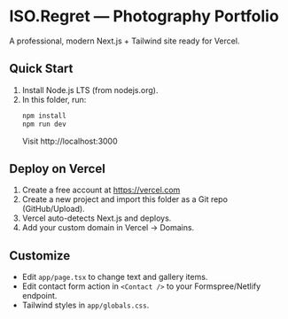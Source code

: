 
# ISO.Regret — Photography Portfolio

A professional, modern Next.js + Tailwind site ready for Vercel.

## Quick Start
1. Install Node.js LTS (from nodejs.org).
2. In this folder, run:
   ```bash
   npm install
   npm run dev
   ```
   Visit http://localhost:3000

## Deploy on Vercel
1. Create a free account at https://vercel.com
2. Create a new project and import this folder as a Git repo (GitHub/Upload).
3. Vercel auto-detects Next.js and deploys.
4. Add your custom domain in Vercel -> Domains.

## Customize
- Edit `app/page.tsx` to change text and gallery items.
- Edit contact form action in `<Contact />` to your Formspree/Netlify endpoint.
- Tailwind styles in `app/globals.css`.
